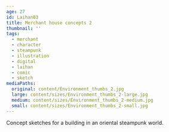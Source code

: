 ```yaml
---
age: 27
id: Laihan03
title: Merchant house concepts 2
thumbnail: ''
tags:
  - merchant
  - character
  - steampunk
  - illustration
  - digital
  - laihan
  - comic
  - sketch
mediaPaths:
  original: content/Environment_thumbs_2.jpg
  large: content/sizes/Environment_thumbs_2-large.jpg
  medium: content/sizes/Environment_thumbs_2-medium.jpg
  small: content/sizes/Environment_thumbs_2-small.jpg
---
```

Concept sketches for a building in an oriental steampunk world.